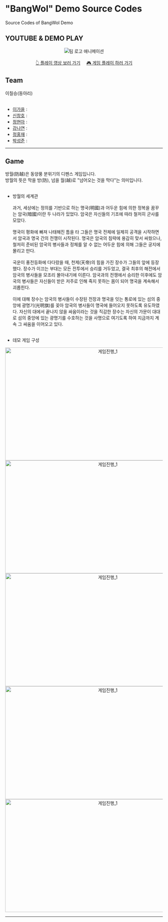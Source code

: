# "BangWol" Demo Source Codes
  Source Codes of BangWol Demo


## YOUTUBE & DEMO PLAY
<div align="center">
  <img src="https://github.com/SungMinseok/TheNormalThingSourceCodes/assets/104128693/be5c4ce4-071e-4681-a79f-e2d5d6804ec6" alt="팀 로고 애니메이션"><br><br>
  <a href="https://youtu.be/RGsxJjlq_1A">👆 플레이 영상 보러 가기</a> &nbsp;&nbsp;&nbsp;
  <a href="https://drive.google.com/file/d/118rx3r2QB5lifMFzfy1a9hWtR64uIVqR/view?usp=sharing">🎮 게임 플레이 하러 가기</a>
</div>

## Team
이칠승(동아리)<br><br>
  - [이가을](https://github.com/Autuming) : 
  - [신창호](https://github.com/changho1531) : 
  - [정현아](https://github.com/JeongHyunah) : 
  - [강나연](https://github.com/eheygucham) : 
  - [정홍재](https://github.com/H-J52) :
  - [박성준](https://github.com/guntaekim) :

***

## Game
방월(防越)은 동양풍 분위기의 디펜스 게임입니다. <br>
방월의 뜻은 막을 방(防), 넘을 월(越)로 "넘어오는 것을 막다"는 의미입니다.<br><br>
- 방월의 세계관<br><br>
  과거, 세상에는 정의를 기반으로 하는 명국(明國)과 어두운 힘에 의한 정복을 꿈꾸는 암국(暗國)이란 두 나라가 있었다. 암국은 자신들의 기조에 따라 철저히 군사를 모았다.<br><br>
  명국이 평화에 빠져 나태해진 틈을 타 그들은 명국 전체에 일제히 공격을 시작하면서 암국과 명국 간의 전쟁이 시작된다. 명국은 암국의 침략에 용감히 맞서 싸웠으나, 철저히 준비된 암국의 병사들과 정체를 알 수 없는 어두운 힘에 의해 그들은 궁지에 몰리고 만다.<br><br>
  국운이 풍전등화에 다다랐을 때, 천제(天帝)의 힘을 가진 장수가 그들의 앞에 등장했다. 장수가 이끄는 부대는 모든 전투에서 승리를 거두었고, 결국 최후의 해전에서 암국의 병사들을 모조리 몰아내기에 이른다. 암국과의 전쟁에서 승리한 이후에도 암국의 병사들은 자신들이 받은 저주로 인해 죽지 못하는 몸이 되어 명국을 계속해서 괴롭힌다.<br><br>
  이에 대해 장수는 암국의 병사들이 수장된 전장과 명국을 잇는 통로에 있는 섬의 중앙에 광명기(光明旗)를 꽂아 암국의 병사들이 명국에 들어오지 못하도록 유도하였다. 자신의 대에서 끝나지 않을 싸움이라는 것을 직감한 장수는 자신의 가문이 대대로 섬의 중앙에 있는 광명기를 수호하는 것을 사명으로 여기도록 하여 지금까지 계속 그 싸움을 이어오고 있다.<br><br>

- 데모 게임 구성<br>

<div align="center">
    <img src="https://github.com/JeongHyunah/JeongHyunah/assets/104128693/e02e62ae-f157-4659-b862-b6d36c7200eb" width="640" height="360" alt="게임진행_1"><br>
  <img src="https://github.com/JeongHyunah/JeongHyunah/assets/104128693/236e7eac-6001-47ca-870f-5b4f82e746ea" width="640" height="360" alt="게임진행_1"><br>
  <img src="https://github.com/JeongHyunah/JeongHyunah/assets/104128693/c064aaba-ca8b-4940-824b-6ed2ddf98f34" width="640" height="360" alt="게임진행_1"><br>
  <img src="https://github.com/JeongHyunah/JeongHyunah/assets/104128693/61273640-946e-4032-be9d-e272f591963b" width="640" height="360" alt="게임진행_1"><br>
  <img src="https://github.com/JeongHyunah/JeongHyunah/assets/104128693/45bc761a-b73f-45af-8c93-881503593711" width="640" height="360" alt="게임진행_1"><br>
</div>

***
